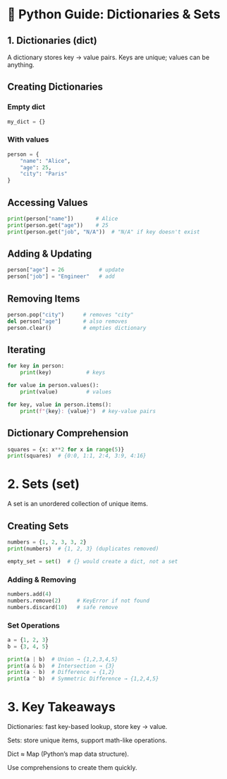 # 🐍 Python Guide: Dictionaries & Sets
## 1. Dictionaries (dict)

A dictionary stores key → value pairs. Keys are unique; values can be anything.

## Creating Dictionaries

### Empty dict
```python
my_dict = {}
```

### With values
```python
person = {
    "name": "Alice",
    "age": 25,
    "city": "Paris"
}
```

## Accessing Values
```python
print(person["name"])       # Alice
print(person.get("age"))    # 25
print(person.get("job", "N/A"))  # "N/A" if key doesn't exist
```

## Adding & Updating
```python
person["age"] = 26           # update
person["job"] = "Engineer"   # add
```

## Removing Items
```python
person.pop("city")      # removes "city"
del person["age"]       # also removes
person.clear()          # empties dictionary
```

## Iterating
```python
for key in person:
    print(key)           # keys

for value in person.values():
    print(value)         # values

for key, value in person.items():
    print(f"{key}: {value}")  # key-value pairs
```

## Dictionary Comprehension
```python
squares = {x: x**2 for x in range(5)}
print(squares)  # {0:0, 1:1, 2:4, 3:9, 4:16}
```

# 2. Sets (set)

A set is an unordered collection of unique items.

## Creating Sets
```python
numbers = {1, 2, 3, 3, 2}
print(numbers)  # {1, 2, 3} (duplicates removed)

empty_set = set()  # {} would create a dict, not a set
```

### Adding & Removing
```python
numbers.add(4)
numbers.remove(2)     # KeyError if not found
numbers.discard(10)   # safe remove
```

### Set Operations
```python
a = {1, 2, 3}
b = {3, 4, 5}

print(a | b)  # Union → {1,2,3,4,5}
print(a & b)  # Intersection → {3}
print(a - b)  # Difference → {1,2}
print(a ^ b)  # Symmetric Difference → {1,2,4,5}
```

# 3. Key Takeaways

Dictionaries: fast key-based lookup, store key → value.

Sets: store unique items, support math-like operations.

Dict ≈ Map (Python’s map data structure).

Use comprehensions to create them quickly.